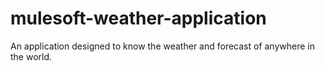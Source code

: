 # mulesoft-weather-application
An application designed to know the weather and forecast of anywhere in the world.
